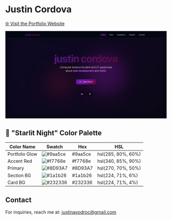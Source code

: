 # Justin Cordova

<a href="https://justincordova.vercel.app/" target="_blank" rel="noopener noreferrer">🌐 Visit the Portfolio Website</a>

![Site Preview](public/preview.png)

## 🎨 "Starlit Night" Color Palette

| Color Name     | Swatch                                                   | Hex     | HSL                |
| -------------- | -------------------------------------------------------- | ------- | ------------------ |
| Portfolio Glow | ![#9aa5ce](https://via.placeholder.com/10/9aa5ce?text=+) | #9aa5ce | hsl(285, 80%, 60%) |
| Accent Red     | ![#f7768e](https://via.placeholder.com/10/f7768e?text=+) | #f7768e | hsl(340, 85%, 90%) |
| Primary        | ![#8D93A7](https://via.placeholder.com/10/8D93A7?text=+) | #8D93A7 | hsl(270, 70%, 50%) |
| Section BG     | ![#1a1b26](https://via.placeholder.com/10/1a1b26?text=+) | #1a1b26 | hsl(224, 71%, 6%)  |
| Card BG        | ![#232336](https://via.placeholder.com/10/232336?text=+) | #232336 | hsl(224, 71%, 4%)  |

## Contact

For inquiries, reach me at: [justinavodroc@gmail.com](mailto:justinavodroc@gmail.com)
